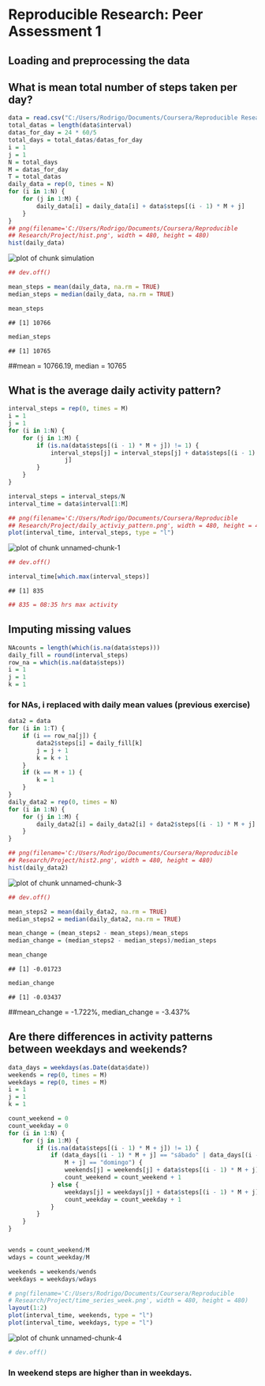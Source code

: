 # Reproducible Research: Peer Assessment 1


## Loading and preprocessing the data

## What is mean total number of steps taken per day?

```r
data = read.csv("C:/Users/Rodrigo/Documents/Coursera/Reproducible Research/Project/activity.csv")
total_datas = length(data$interval)
datas_for_day = 24 * 60/5
total_days = total_datas/datas_for_day
i = 1
j = 1
N = total_days
M = datas_for_day
T = total_datas
daily_data = rep(0, times = N)
for (i in 1:N) {
    for (j in 1:M) {
        daily_data[i] = daily_data[i] + data$steps[(i - 1) * M + j]
    }
}
## png(filename='C:/Users/Rodrigo/Documents/Coursera/Reproducible
## Research/Project/hist.png', width = 480, height = 480)
hist(daily_data)
```

![plot of chunk simulation](figure/simulation.png) 

```r
## dev.off()

mean_steps = mean(daily_data, na.rm = TRUE)
median_steps = median(daily_data, na.rm = TRUE)

mean_steps
```

```
## [1] 10766
```

```r
median_steps
```

```
## [1] 10765
```



##mean = 10766.19, median = 10765


## What is the average daily activity pattern?

```r
interval_steps = rep(0, times = M)
i = 1
j = 1
for (i in 1:N) {
    for (j in 1:M) {
        if (is.na(data$steps[(i - 1) * M + j]) != 1) {
            interval_steps[j] = interval_steps[j] + data$steps[(i - 1) * M + 
                j]
        }
    }
}

interval_steps = interval_steps/N
interval_time = data$interval[1:M]

## png(filename='C:/Users/Rodrigo/Documents/Coursera/Reproducible
## Research/Project/daily_activiy_pattern.png', width = 480, height = 480)
plot(interval_time, interval_steps, type = "l")
```

![plot of chunk unnamed-chunk-1](figure/unnamed-chunk-1.png) 

```r
## dev.off()

interval_time[which.max(interval_steps)]
```

```
## [1] 835
```

```r
## 835 = 08:35 hrs max activity
```




## Imputing missing values

```r
NAcounts = length(which(is.na(data$steps)))
daily_fill = round(interval_steps)
row_na = which(is.na(data$steps))
i = 1
j = 1
k = 1
```



### for NAs, i replaced with daily mean values (previous exercise) 

```r
data2 = data
for (i in 1:T) {
    if (i == row_na[j]) {
        data2$steps[i] = daily_fill[k]
        j = j + 1
        k = k + 1
    }
    if (k == M + 1) {
        k = 1
    }
}
daily_data2 = rep(0, times = N)
for (i in 1:N) {
    for (j in 1:M) {
        daily_data2[i] = daily_data2[i] + data2$steps[(i - 1) * M + j]
    }
}

## png(filename='C:/Users/Rodrigo/Documents/Coursera/Reproducible
## Research/Project/hist2.png', width = 480, height = 480)
hist(daily_data2)
```

![plot of chunk unnamed-chunk-3](figure/unnamed-chunk-3.png) 

```r
## dev.off()

mean_steps2 = mean(daily_data2, na.rm = TRUE)
median_steps2 = median(daily_data2, na.rm = TRUE)

mean_change = (mean_steps2 - mean_steps)/mean_steps
median_change = (median_steps2 - median_steps)/median_steps

mean_change
```

```
## [1] -0.01723
```

```r
median_change
```

```
## [1] -0.03437
```


##mean_change = -1.722%, median_change = -3.437%

## Are there differences in activity patterns between weekdays and weekends?


```r
data_days = weekdays(as.Date(data$date))
weekends = rep(0, times = M)
weekdays = rep(0, times = M)
i = 1
j = 1
k = 1

count_weekend = 0
count_weekday = 0
for (i in 1:N) {
    for (j in 1:M) {
        if (is.na(data$steps[(i - 1) * M + j]) != 1) {
            if (data_days[(i - 1) * M + j] == "sábado" | data_days[(i - 1) * 
                M + j] == "domingo") {
                weekends[j] = weekends[j] + data$steps[(i - 1) * M + j]
                count_weekend = count_weekend + 1
            } else {
                weekdays[j] = weekdays[j] + data$steps[(i - 1) * M + j]
                count_weekday = count_weekday + 1
            }
        }
    }
}


wends = count_weekend/M
wdays = count_weekday/M

weekends = weekends/wends
weekdays = weekdays/wdays

# png(filename='C:/Users/Rodrigo/Documents/Coursera/Reproducible
# Research/Project/time_series_week.png', width = 480, height = 480)
layout(1:2)
plot(interval_time, weekends, type = "l")
plot(interval_time, weekdays, type = "l")
```

![plot of chunk unnamed-chunk-4](figure/unnamed-chunk-4.png) 

```r
# dev.off()
```

### In weekend steps are higher than in weekdays.


